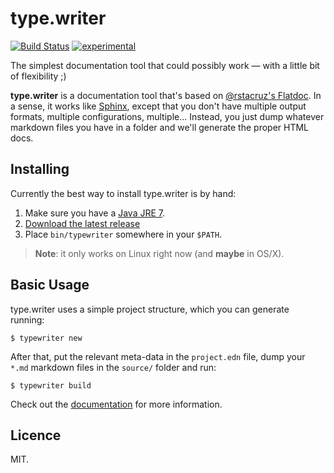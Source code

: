 type.writer
===========

[![Build Status](https://secure.travis-ci.org/kurisuwhyte/type.writer.png)](http://travis-ci.org/kurisuwhyte/type.writer)
[![experimental](http://hughsk.github.io/stability-badges/dist/experimental.svg)](http://github.com/hughsk/stability-badges)

The simplest documentation tool that could possibly work — with a little bit of
flexibility ;)

**type.writer** is a documentation tool that's based on
[@rstacruz's Flatdoc](http://ricostacruz.com/flatdoc/). In a sense, it works
like [Sphinx](http://sphinx-doc.org/), except that you don't have multiple
output formats, multiple configurations, multiple... Instead, you just dump
whatever markdown files you have in a folder and we'll generate the proper HTML
docs.


## Installing

Currently the best way to install type.writer is by hand:

 1.  Make sure you have a [Java JRE 7][JRE].
 2.  [Download the latest release][release]
 3.  Place `bin/typewriter` somewhere in your `$PATH`.

> **Note**: it only works on Linux right now (and **maybe** in OS/X).

[JRE]: http://www.java.com/en/download/index.jsp
[release]: https://github.com/kurisuwhyte/type.writer/releases/download/v0.2.0/typewriter-0.2.0.tar.gz


## Basic Usage

type.writer uses a simple project structure, which you can generate running:

    $ typewriter new
    
After that, put the relevant meta-data in the `project.edn` file, dump your
`*.md` markdown files in the `source/` folder and run:

    $ typewriter build

Check out the [documentation](http://kurisuwhyte.github.io/type.writer/) for
more information.


## Licence

MIT.

